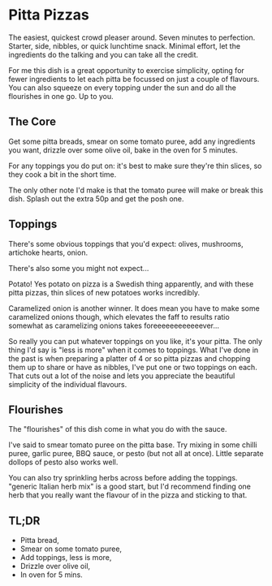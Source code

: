 # Pitta Pizzas

The easiest, quickest crowd pleaser around.  Seven minutes to perfection.
Starter, side, nibbles, or quick lunchtime snack.  Minimal effort, let the
ingredients do the talking and you can take all the credit.

For me this dish is a great opportunity to exercise simplicity, opting for
fewer ingredients to let each pitta be focussed on just a couple of flavours.
You can also squeeze on every topping under the sun and do all the flourishes
in one go.  Up to you.

## The Core

Get some pitta breads, smear on some tomato puree, add any ingredients you
want, drizzle over some olive oil, bake in the oven for 5 minutes.

For any toppings you do put on: it's best to make sure they're thin slices, so
they cook a bit in the short time.

The only other note I'd make is that the tomato puree will make or break this
dish.  Splash out the extra 50p and get the posh one.

## Toppings

There's some obvious toppings that you'd expect: olives, mushrooms, artichoke
hearts, onion.

There's also some you might not expect...

Potato! Yes potato on pizza is a Swedish thing apparently, and with these pitta
pizzas, thin slices of new potatoes works incredibly.

Caramelized onion is another winner.  It does mean you have to make some
caramelized onions though, which elevates the faff to results ratio somewhat
as caramelizing onions takes foreeeeeeeeeeeever...

So really you can put whatever toppings on you like, it's your pitta.  The only
thing I'd say is "less is more" when it comes to toppings.  What I've done in
the past is when preparing a platter of 4 or so pitta pizzas and chopping them
up to share or have as nibbles, I've put one or two toppings on each. That cuts
out a lot of the noise and lets you appreciate the beautiful simplicity of the
individual flavours.

## Flourishes

The "flourishes" of this dish come in what you do with the sauce.

I've said to smear tomato puree on the pitta base.  Try mixing in some chilli
puree, garlic puree, BBQ sauce, or pesto (but not all at once).  Little
separate dollops of pesto also works well.

You can also try sprinkling herbs across before adding the toppings. "generic
Italian herb mix" is a good start, but I'd recommend finding one herb that you
really want the flavour of in the pizza and sticking to that.

## TL;DR

- Pitta bread,
- Smear on some tomato puree,
- Add toppings, less is more,
- Drizzle over olive oil,
- In oven for 5 mins.

